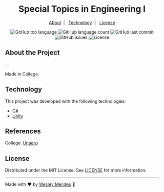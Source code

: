 <h1 align="center">
  Special Topics in Engineering I
</h1>

<p align="center">
  <a href="#about-the-project">About</a>&nbsp;&nbsp;|&nbsp;&nbsp;
  <a href="#technology">Technology</a>&nbsp;&nbsp;|&nbsp;&nbsp;
  <a href="#license">License</a>
</p>

<p align="center">
  <img alt="GitHub top language" src="https://img.shields.io/github/languages/top/wesgtox/Special-Topics-in-Engineering-I?style=plastic" />
  <img alt="GitHub language count" src="https://img.shields.io/github/languages/count/wesgtox/Special-Topics-in-Engineering-I?style=plastic" />
  <img alt="GitHub last commit" src="https://img.shields.io/github/last-commit/wesgtox/Special-Topics-in-Engineering-I?style=plastic" />
  <img alt="GitHub issues" src="https://img.shields.io/github/issues/wesgtox/Special-Topics-in-Engineering-I?style=plastic" />
  <img alt="License" src="https://img.shields.io/github/license/wesgtox/Special-Topics-in-Engineering-I?style=plastic" />
</p>

## About the Project

...

Made in College.


## Technology 

This project was developed with the following technologies:

- [C#]()
- [Unity]()


## References

College: [Unaerp](http://www.unaerp.br/)


## License

Distributed under the MIT License. See [LICENSE](LICENSE) for more information.

---

Made with ♥ by [Wesley Mendes](https://wesleymendes.com.br/) :wave:

